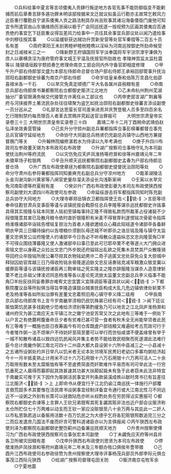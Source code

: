 <!-- { "loadSidebar": true } -->
　　○兵科给事中夏言等言顷倭夷入贡肆行叛逆地方各官先事不能防御临变不能剿捕而前后章奏言辞多遁功罪未明该部按据来文迁就议拟虽云行勘亦主故常乞敕风力近臣重行覆勘且宁波系倭夷人贡之路法制具存尚且败事其诸沿海备倭衙门废弛可知宜令所遣官由山东循维扬历浙闽以极于广会同巡抚逐一按视预为区画其倭夷应否通贡绝约事宜乞下廷臣集议得旨差风力给事中一员往其余事宜兵部议处以闻乃遣给事中刘穆往按其事
　　○以延缓斩获达贼功升赏新安营等处官军秦镗等二百五十员名有差
　　○周府莱阳王未封男睦栌睦桄睦槜以淫纵为河南巡按御史所劾命候受封之日减禄米三之一
　　○降新野王府镇国将军宇淡奉国将军宇淙宗濢宇溱俱为庶人以暴横贪淫为唐府管府事文城王宇温及抚按官所劾故也  孝陵神宫监太监杜震等以  陵寝墙垣殿宇颓损奏乞修理命南京工部会同内外守备官即相度修理
　　○甲午升户部右侍郎邹文盛为本部左侍郎命总督仓场户部右侍郎王承裕回部管事升抚治郧阳右副都御史徐蕃为南京户部右侍郎
　　○命岁给皇亲泰和伯陈万言昌化伯邵喜禄米各一千石
　　○以旱灾免真定顺德广平大名各属州县税粮有差
　　○命南京兵部右侍郎席书兼都察院右佥都御史赈济江北地方
　　○乙未命杭州荆州芜湖抽分厂委官限满务候交代接管方许离任从工部议也
　　○丙申吏部言湖广荆襄等府与河挟接界土著流民杂处往往啸聚为盗乞如抚治郧阳右副都御史徐蕃言添设副使一员分巡从之
　　○礼部言达思蛮长官司差来进贡并庆贺登极人员多至四百余名乞行限制禁约每贡限百人者革去赏赐并究起送官治罪报可
　　大明世宗肃皇帝实录卷三十三
大明世宗肃皇帝实录卷三十四
　　嘉靖二年十二月丁酉朔命武靖伯赵弘泽坐效勇营管操
　　○己亥升分守掠州副总兵署都指挥佥事彭楧署都督佥事充总兵官镇守延绥地方
　　○命协守大同副总兵杨贤仍充副总兵镇守山西地方兼提督鴈门等关
　　○升翰林院编修湛若水为侍读以九年考满也
　　○庚子升四川布政司左参政董天锡为本布政司右布政使
　　○升湖广按察司佥事杨守礼为本司副使抚治荆州等府流民
　　○以灾伤免应天庐凤淮杨等府滁和徐等州嘉靖元年二年未徵草场子粒银两
　　○辛丑升顺天巡抚都察院右副都御史孟春为户部右侍郎总督仓场
　　○升广西左布政使章拯为都察院右副都御史提督抚治郧阳等处
　　○命分守肃州右参将署都指挥同知姜奭充右副总兵分守凉州地方
　　○裁革湖陵沽头金沟谢沟新兴黄家等八闸官吏量存溜夫添设长沟浅靳家闸
　　○壬寅以水旱灾免河南彰德等府夏税有差
　　○癸卯升广西右布政使彭夔为本司左布政使狭西按察司副使刘大谟四川布政使司左参政
　　○命延绥游击将军都指挥同知时陈充副总兵协守大同地方
　　○大理寺卿郑岳锦衣卫都指挥使王佐＜锍-釒＞言臣等顷奉命往勘甘肃兵变事臣等谨与该镇抚按会鞫原任总兵李隆等谋杀巡抚都御史许詺事具得其实按隆与铭本同里人铭初至镇每事持正隆不得致私款而所裁革占役诸毙不少叚借隆意其害已及散月粮令依时直折银隆积有米麦不得冒厚利遂恨铭次骨密令指挥杨淮嗾诸部卒诣铭告增铭复掠治为首者人隆欲邀结众心藉此陷铭遂令诸部卒各备鲜明衣甲具三日糒待操约以告增粮价须劄队毋还城不听即杀之诰旦铭及隆与镇守太监董文忠俱至公议府隆使人约诸部卒今日告必不听毋散众遂益纵恣文忠向隆营角□羊不可得众围绕薄暮隆又使人激诸部卒曰事已至此可已耶卒栗不老等遂火大门拥众进索铭文忠以身蔽之众拉出文忠门外步脱还府搤铭出乱欧之死集木具焚其尸众散隆骑导回府众卒毁铭所居公署尽掠其衣物铭幼男许二奇子逃匿文忠处获免众复大掠城中释狱囚劫官库越三日乃得收殓铭余骨隆遂迫胁文忠反诬奏铭克减军粮激众致变冀以缓罪臣等谨与该镇抚按诸臣再三鞫审铭之死实隆主之隆亦辞服隆当谋杀人造意律斩栗不老比杀祖父律凌迟同恶杨淮等各以差论死流放太监董文忠副总兵李义临事不能角□羊纷反扶同妄奏罪亦难宥文忠宜罢义宜降调臣等谨具状以闻＜锍-釒＞下都察院覆议岳等所拟俱当得旨李隆造谋鼓众贼害抚臣构成大乱几危边镇依律处斩栗不老及杨淮等各如所拟治罪有差董文忠着照旧用心镇守李义降二级用
　　○甲辰南京兵部右侍郎席书上言今岁南畿旱涝相仍民饥殊甚已经有司＜锍-釒＞闻下廷议赈恤第饥民甚多钱榖绝少恐难给济须别等第酌缓急乃可以地言之江北凤庐淮杨滁和诸州府灾为甚江南应天太平镇江次之徽宁池安苏常又次之此地有三等难于一例处下以户言之有绝爨枵腹垂命旦夕者有贫难已甚可营一食者有秋禾全无尚能举贷者此民有三等难于一概施也臣日夜筹画今有司仓库既虗户部钱粮又难遍给考古荒政可行于今者惟作粥一法不烦审户不待妨奸至简至要可以举行而世俗咸谓不便盖缘曾有举于一城不知散布诸县以致四远饥民闻风并集主者势不能给致民相聚而死遂谓此法难行臣今总计南畿作粥江南北可四十二州县大都大县设粥十六所中县减三之一小县减十之五诸所设粥处约并日举凡以饥米者无论本处邻境军民男妇老幼口多寡均粥给济起今十一月半抵麦熟止计用米不过十六万石用银十六万石用银十六万两可活人二十余万取用有数未至太糜赈恤有等不至虗费简直而奸欺难作平易而有司可举此法一行穷饥垂死之人晨得而暮即起其效甚速其功甚大扶颠起毙未有急于此者窃未此法非特宜于南畿实可推于天下因作为赈粥活民事宜开列条款装潢成帙以献时席书已有旨差往江北赈济＜锍-釒＞上  上即命书从便宜行于江北仍谕江南巡抚一体施行户部覆言救荒固多术其要惟在活民席书设粥事宜经制详备宜令通行或大江南北性习不同远近不一设粥之外别有长策可以拯救阽危亦听从权酌处务在穷民得沾实惠报可
○都察院右都御史俞谏等上言罪人王钦兄弟既宥其死复蠲其赃非法也近户部会议赈济称太仓所贮仅七十万两难以动支而王钦一家应没赃银至八十余万两与其庇此一二奸人以市私恩孰若追以备赈用活数十百万饥民之为大德乎乞将各犯赃银照数追完三分之二而后发遣庶几国法不废而奸贪可警科道诸臣亦以为言俱报闻
○丙午狭西左布政使刘泽为都察院右副都御史整饬蓟州边备兼巡抚顺天地方
　　○升贵州按察使傅习为广西右布政使狭西按察司佥事张宏本司副使
　　○丁未蠲免应天府等州县并各卫所被灾田粮有差
　　○戊申升狭西右布政使刘思贤为本司左布政使
　　○停徵淮扬庐凤徐滁和等府州嘉靖元年二年未及三年额办牲口俱俟年豊带徵
　　○己酉升江西布政使司右参政徐赞为贵州按察使大理寺评事杨茂兵部员外郎李际元俱佥事茂江西际元狭西
　　○给湖广按察司督理屯田关防
　　○赈济南京屯牧军余
　　○宁夏地震
